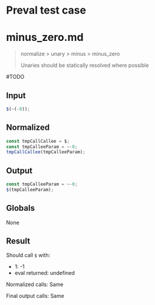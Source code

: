 # Preval test case

# minus_zero.md

> normalize > unary > minus > minus_zero
>
> Unaries should be statically resolved where possible

#TODO

## Input

`````js filename=intro
$(~(-0));
`````

## Normalized

`````js filename=intro
const tmpCallCallee = $;
const tmpCalleeParam = ~-0;
tmpCallCallee(tmpCalleeParam);
`````

## Output

`````js filename=intro
const tmpCalleeParam = ~-0;
$(tmpCalleeParam);
`````

## Globals

None

## Result

Should call `$` with:
 - 1: -1
 - eval returned: undefined

Normalized calls: Same

Final output calls: Same
